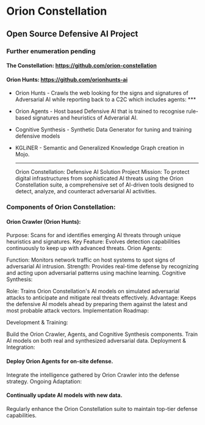 # Orion Constellation

## Open Source Defensive AI Project
### Further enumeration pending

####  The Constellation: https://github.com/orion-constellation
####  Orion Hunts: https://github.com/orionhunts-ai




- Orion Hunts - Crawls the web looking for the signs and signatures of Adversarial AI while reporting back to a C2C which includes agents: ***
- Orion Agents - Host based Defensive AI that is trained to recognise rule-based signatures and heuristics of Adverarial AI.
- Cognitive Synthesis - Synthetic Data Generator for tuning and training defensive models
- KGLiNER - Semantic and Generalized Knowledge Graph creation in Mojo.
  
  ----------

  Orion Constellation: Defensive AI Solution
Project Mission:
To protect digital infrastructures from sophisticated AI threats using the Orion Constellation suite, a comprehensive set of AI-driven tools designed to detect, analyze, and counteract adversarial AI activities.

### Components of Orion Constellation:

#### Orion Crawler (Orion Hunts):

Purpose: Scans for and identifies emerging AI threats through unique heuristics and signatures.
Key Feature: Evolves detection capabilities continuously to keep up with advanced threats.
Orion Agents:

Function: Monitors network traffic on host systems to spot signs of adversarial AI intrusion.
Strength: Provides real-time defense by recognizing and acting upon adversarial patterns using machine learning.
Cognitive Synthesis:

Role: Trains Orion Constellation's AI models on simulated adversarial attacks to anticipate and mitigate real threats effectively.
Advantage: Keeps the defensive AI models ahead by preparing them against the latest and most probable attack vectors.
Implementation Roadmap:

Development & Training:

Build the Orion Crawler, Agents, and Cognitive Synthesis components.
Train AI models on both real and synthesized adversarial data.
Deployment & Integration:

#### Deploy Orion Agents for on-site defense.
Integrate the intelligence gathered by Orion Crawler into the defense strategy.
Ongoing Adaptation:

#### Continually update AI models with new data.
Regularly enhance the Orion Constellation suite to maintain top-tier defense capabilities.



